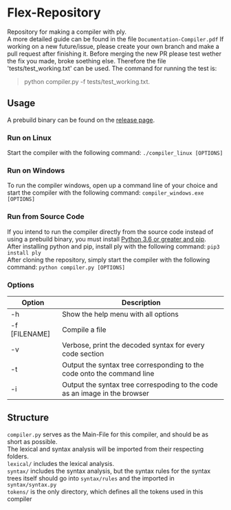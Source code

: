 # Flex-Repository

Repository for making a compiler with ply.  
A more detailed guide can be found in the file `Documentation-Compiler.pdf`
If working on a new future/issue, please create your own branch and make a pull request after finishing it. Before merging the new PR please test wether the fix you made, broke soething else. Therefore the file 'tests/test_working.txt' can be used. The command for running the test is:
> python compiler.py -f tests/test_working.txt.

## Usage
A prebuild binary can be found on the [release page](https://github.com/rxt30/flex_exercise/releases).
### Run on Linux
Start the compiler with the following command:
```./compiler_linux [OPTIONS]```
### Run on Windows
To run the compiler windows, open up a command line of your choice and start the compiler with the following command:
```compiler_windows.exe [OPTIONS]```
### Run from Source Code
If you intend to run the compiler directly from the source code instead of using a prebuild binary, you must install [Python 3.6 or greater and pip](https://www.python.org/downloads/release/python-395/).    
After installing python and pip, install ply with the following command:
```pip3 install ply```     
After cloning the repository, simply start the compiler with the following command:
```python compiler.py [OPTIONS]```
### Options
|Option|Description|
|---|---|
| -h | Show the help menu with all options |
| -f [FILENAME] | Compile a file |
| -v | Verbose, print the decoded syntax for every code section |
| -t | Output the syntax tree corresponding to the code onto the command line |
| -i | Output the syntax tree correspoding to the code as an image in the browser |

## Structure
`compiler.py` serves as the Main-File for this compiler, and should be as short as possible.    
The lexical and syntax analysis will be imported from their respecting folders.    
`lexical/` includes the lexical analysis.    
`syntax/` includes the syntax analysis, but the syntax rules for the syntax trees itself should go into `syntax/rules` and the imported in `syntax/syntax.py`    
`tokens/` is the only directory, which defines all the tokens used in this compiler    
